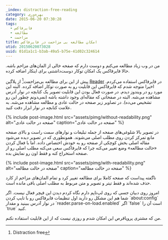 ```yaml
---
_index: distraction-free-reading
category: بهره‌وری
date: 2015-06-20 07:30:28
tags:
  - فایرفاکس
  - مطالعه
  - مزاحمت
title: امکان مطالعه بی مزاحمت در فایرفاکس
utid: 20150620073028
uuid: 01d1a1c1-b3ab-49a5-b75e-41d02c324614
---
```

من در وب زیاد مطالعه می‌کنم و دوست دارم که صفحه خالی از المان‌های مزاحم باشه. حالا فایرفاکس یک امکان توکار دوست‌داشتنی برای اینکار اضافه کرده.

پیش از این برای مطالعه بی‌مزاحمت[^1] از پلاگین [Reader](https://addons.mozilla.org/en-us/firefox/addon/reader/) در فایرفاکس استفاده می‌کردم. اخیرا متوجه شدم که فایرفاکس این قابلیت رو به صورت توکار اضافه کرده. البته این مورد رو در ویندوز دیدم. در صورت فعال بودن این قابلیت تصویر یک کتابچه در نوار آدرس مشاهده می‌شه. البته در صفحاتی که مقاله‌ای وجود داشته باشه (نمی‌دونم چطور این رو تشخیص می‌ده).
در تصاویر زیر صفحه در حالت عادی و مطالعه مشاهده می‌شه. به علامت کتابچه در نوار ابزار دقت کنید.

{% include post-image.html src="assets/pimg/without-readability.png" alt="صفحه در حالت عادی" caption="صفحه در حالت عادی" %}

در تصویر بالا شلوغی‌های صفحه از جمله تبلیغات و نوارهای سمت راست و بالای صفحه مانع تمرکز کردن روی مطلب اصلی می‌شوند.
همونطوری که در تصویر دیده می‌شود مقاله اصلی بخش کوچکی از صفحه رو به خودش اختصاص داده. اما با فعال کردن
«حالت مطالعه»
وضع تغییر می‌کنه چرا که فایرفاکس سعی می‌کنه مطلب اصلی رو از صفحه استخراج کنه و فقط اون رو نمایش بده.

{% include post-image.html src="assets/pimg/with-readability.png" alt="صفحه در حالت مطالعه" caption="صفحه در حالت مطالعه" %}

ناگفته پیداست که صفحه کاملا برای مطالعه تغییر کرد و تمام المان‌های مزاحم از کارد حذف شده‌اند و فقط تیتر و تصویر و متن مربوط
به مطلب اصلی باقی مانده است.

امروز روی دبیان جسی که روی لپ‌تاپم دارم نگاه کردم دیدن این فیچر فعال نیست. اگر شما هم این مشکل رو دارید اول تنظیمات فایرفاکس رو با تایپ کردن ´about:config´ در نوار آدرس ببینید و مقدار ´reader.parse-on-load.enabled´ اگر ´false´ است آن را ´true´ کنید.

من که مشتری پروپاقرص این امکان شدم و روزی نیست که از این قابلیت استفاده نکنم.

[^1]: Distraction free
